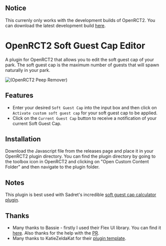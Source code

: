## Notice

This currenly only works with the development builds of OpenRCT2. You can download the latest development build [here](https://openrct2.org/downloads/develop/latest).

# OpenRCT2 Soft Guest Cap Editor

A plugin for OpenRCT2 that allows you to edit the soft guest cap of your park. The soft guest cap is the maximum number of guests that will spawn naturally in your park.

![(OpenRCT2 Peep Remover)](https://raw.githubusercontent.com/Harry-Hopkinson/openrct2-soft-guest-cap-editor/main/image.png)

## Features

- Enter your desired `Soft Guest Cap` into the input box and then click on `Activate custom soft guest cap` for your soft guest cap to be applied.
- Click on the `Current Guest Cap` button to receive a notification of your current Soft Guest Cap.

## Installation

Download the Javascript file from the releases page and place it in your OpenRCT2 plugin directory. You can find the plugin directory by going to the toolbox icon in OpenRCT2 and clicking on "Open Custom Content Folder" and then navigate to the plugin folder.

## Notes

This plugin is best used with Sadret's incredible [soft guest cap calculator plugin](https://github.com/Sadret/openrct2-soft-guest-cap-calculator).

## Thanks

- Many thanks to Bassie - firstly I used their Flex UI library. You can find it [here](https://github.com/Basssiiie/OpenRCT2-FlexUI). Also thanks for the help with the [PR](https://github.com/OpenRCT2/OpenRCT2/pull/21521).
- Many thanks to KatieZeldaKat for their [plugin template](https://github.com/KatieZeldaKat/openrct2-typescript-plugin-template).
